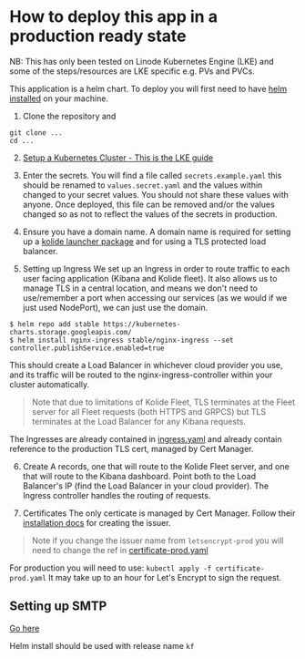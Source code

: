 # How to deploy this app in a production ready state
NB: This has only been tested on Linode Kubernetes Engine (LKE) and some of the steps/resources are LKE specific e.g. PVs and PVCs.

This application is a helm chart. To deploy you will first need to have [helm installed](https://helm.sh/docs/intro/install/) on your machine.

1. Clone the repository and 

```
git clone ...
cd ...
```

2. [Setup a Kubernetes Cluster - This is the LKE guide](https://www.linode.com/docs/kubernetes/deploy-and-manage-a-cluster-with-linode-kubernetes-engine-a-tutorial/)


3. Enter the secrets. You will find a file called `secrets.example.yaml` this should be renamed to `values.secret.yaml` and the values within changed to your secret values. You should not share these values with anyone. Once deployed, this file can be removed and/or the values changed so as not to reflect the values of the secrets in production.

4. Ensure you have a domain name.
A domain name is required for setting up a [kolide launcher package](packaging-launcher.md) and for using a TLS protected load balancer.


5. Setting up Ingress
We set up an Ingress in order to route traffic to each user facing application (Kibana and Kolide fleet). It also allows us to manage TLS in a central location, and means we don't need to use/remember a port when accessing our services (as we would if we just used NodePort), we can just use the domain.

```
$ helm repo add stable https://kubernetes-charts.storage.googleapis.com/
$ helm install nginx-ingress stable/nginx-ingress --set controller.publishService.enabled=true
```

This should create a Load Balancer in whichever cloud provider you use, and its traffic will be routed to the nginx-ingress-controller within your cluster automatically. 

>Note that due to limitations of Kolide Fleet, TLS terminates at the Fleet server for all Fleet requests (both HTTPS and GRPCS) but TLS terminates at the Load Balancer for any Kibana requests.

The Ingresses are already contained in [ingress.yaml](../templates/ingress.yaml) and already contain reference to the production TLS cert, managed by Cert Manager.

6. Create A records, one that will route to the Kolide Fleet server, and one that will route to the Kibana dashboard. Point both to the Load Balancer's IP (find the Load Balancer in your cloud provider). The Ingress controller handles the routing of requests.

7. Certificates
The only certicate is managed by Cert Manager. Follow their [installation docs](https://cert-manager.io/docs/installation/kubernetes/) for creating the issuer.
>Note if you change the issuer name from `letsencrypt-prod` you will need to change the ref in [certificate-prod.yaml](../certificate-prod.yaml)

For production you will need to use:
`kubectl apply -f certificate-prod.yaml`
It may take up to an hour for Let's Encrypt to sign the request.


## Setting up SMTP
[Go here](smtp.md)




Helm install should be used with release name `kf`